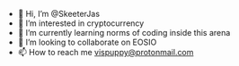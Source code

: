 - 👋 Hi, I’m @SkeeterJas
- 👀 I’m interested in cryptocurrency
- 🌱 I’m currently learning norms of coding inside this arena
- 💞️ I’m looking to collaborate on EOSIO
- 📫 How to reach me vispuppy@protonmail.com

<!---
SkeeterJas/SkeeterJas is a ✨ special ✨ repository because its `README.md` (this file) appears on your GitHub profile.
You can click the Preview link to take a look at your changes.
--->
